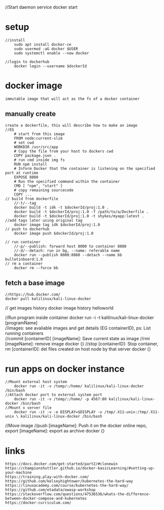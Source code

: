 //Start daemon
    service docker start
# setup
    //install
        sudo apt install docker-ce
        sudo usermod -aG docker $USER
        sudo systemctl enable --now docker

    //login to dockerhub
        docker login --username $dockerId

# docker image
    immutable image that will act as the fs of a docker container
## manually create
    create a dockerfile, this will describe how to make an image
    //EG
        # start from this image
        FROM node:current-slim
        # set cwd
        WORKDIR /usr/src/app
        # Copy the file from your host to dockers cwd
        COPY package.json .
        # run cmd inside img fs
        RUN npm install
        # Inform Docker that the container is listening on the specified port at runtime
        EXPOSE 8080
        # Run the specified command within the container
        CMD [ "npm", "start" ]
        # copy remaining sourcecode
        COPY ...
    // build from dockerfile
        //-t/--tag
        docker build -t idk -t $dockerId/proj:1.0 .
        docker build -t $dockerId/proj:1.0 -f /path/to/a/Dockerfile .
        docker build -t $dockerId/proj:1.0 -t shykes/myapp:latest .
    //add tags later using original tag
        docker image tag idk $dockerId/proj:1.0
    // push to dockerhub
        docker image push $dockerId/proj:1.0

    // run container
        //-p/--publish: forward host 8000 to container 8080
        //-d/--detach: run in bg, --name: referable name
        docker run --publish 8000:8080 --detach --name bb bulletinboard:1.0
    // rm a container
        docker rm --force bb

## fetch a base image
    //https://hub.docker.com/
    docker pull kalilinux/kali-linux-docker


// get images history
    docker image history helloworld

//Run program inside container
    docker run -i -t kalilinux/kali-linux-docker [programName]		
//images: see avaliable images and get details (EG containerID), ps: List running containers	
//commit [containerID] [imageName]:	Save current state as image
//rmi [imageName]: remove image
    docker {}
//stop [containerID]: Stop container, rm [containerID]: del files created on host node by that server
    docker {} 

# run apps on docker instance
    //Mount external host system 
        docker run -it -v /temp/:/home/ kalilinux/kali-linux-docker /bin/bash
    //Attach docker port to external system port
        docker run -it -v /temp/:/home/ -p 4567:80 kalilinux/kali-linux-docker /bin/bash
    //Mount x server file
        docker run -it -v -e DISPLAY=$DISPLAY -v /tmp/.X11-unix:/tmp/.X11-unix \ kalilinux/kali-linux-docker /bin/bash
//Move image
    //push [imageName]: Push it on the docker online repo, export [imageName]: export as archive
        docker {} 				

# links
    https://docs.docker.com/get-started/part2/#clonewin
    https://championshuttler.github.io/docker-basicLearning/#setting-up-your-machine
    https://training.play-with-docker.com/
    https://github.com/kelseyhightower/kubernetes-the-hard-way
    https://linuxacademy.com/course/kubernetes-the-hard-way/
    https://github.com/etadata/owasp-workshop
    https://stackoverflow.com/questions/47536536/whats-the-difference-between-docker-compose-and-kubernetes
    https://docker-curriculum.com/
